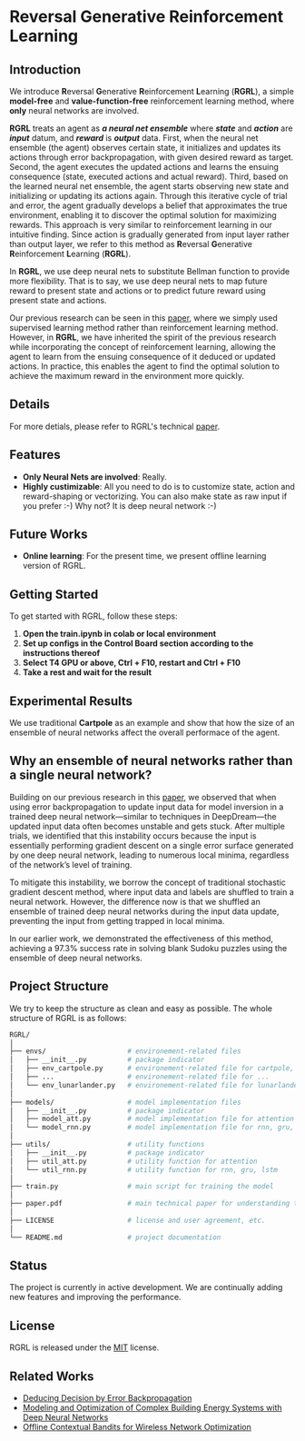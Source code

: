 # Reversal Generative Reinforcement Learning
## Introduction
We introduce **R**eversal **G**enerative **R**einforcement **L**earning (**RGRL**), a simple **model-free** and **value-function-free** reinforcement learning method, where **only** neural networks are involved.

**RGRL** treats an agent as ***a neural net ensemble*** where ***state*** and ***action*** are ***input*** datum, and ***reward*** is ***output*** data. First, when the neural net ensemble (the agent) observes certain state, it initializes and updates its actions through error backpropagation, with given desired reward as target. Second, the agent executes the updated actions and learns the ensuing consequence (state, executed actions and actual reward). Third, based on the learned neural net ensemble, the agent starts observing new state and initializing or updating its actions again. Through this iterative cycle of trial and error, the agent gradually develops a belief that approximates the true environment, enabling it to discover the optimal solution for maximizing rewards. This approach is very similar to reinforcement learning in our intuitive finding. Since action is gradually generated from input layer rather than output layer, we refer to this method as **R**eversal **G**enerative **R**einforcement **L**earning (**RGRL**).

In **RGRL**, we use deep neural nets to substitute Bellman function to provide more flexibility. That is to say, we use deep neural nets to map future reward to present state and actions or to predict future reward using present state and actions.

Our previous research can be seen in this [paper](https://ala2022.github.io/papers/ALA2022_paper_4.pdf), where we simply used supervised learning method rather than reinforcement learning method. However, in **RGRL**, we have inherited the spirit of the previous research while incorporating the concept of reinforcement learning, allowing the agent to learn from the ensuing consequence of it deduced or updated actions. In practice, this enables the agent to find the optimal solution to achieve the maximum reward in the environment more quickly.

## Details
For more detials, please refer to RGRL's technical [paper](https://github.com/Brownwang0426/RGRL/blob/main/paper.pdf).

## Features
- **Only Neural Nets are involved**: Really.
- **Highly custimizable**: All you need to do is to customize state, action and reward-shaping or vectorizing. You can also make state as raw input if you prefer :-) Why not? It is deep neural network :-) 

## Future Works
- **Online learning**: For the present time, we present offline learning version of RGRL.

## Getting Started
To get started with RGRL, follow these steps:

1. **Open the train.ipynb in colab or local environment**
2. **Set up configs in the Control Board section according to the instructions thereof**
3. **Select T4 GPU or above, Ctrl + F10, restart and Ctrl + F10**
4. **Take a rest and wait for the result**

## Experimental Results
We use traditional **Cartpole** as an example and show that how the size of an ensemble of neural networks affect the overall performace of the agent.

## Why an ensemble of neural networks rather than a single neural network?

Building on our previous research in this [paper](https://ala2022.github.io/papers/ALA2022_paper_4.pdf), we observed that when using error backpropagation to update input data for model inversion in a trained deep neural network—similar to techniques in DeepDream—the updated input data often becomes unstable and gets stuck. After multiple trials, we identified that this instability occurs because the input is essentially performing gradient descent on a single error surface generated by one deep neural network, leading to numerous local minima, regardless of the network’s level of training.

To mitigate this instability, we borrow the concept of traditional stochastic gradient descent method, where input data and labels are shuffled to train a neural network. However, the difference now is that we shuffled an ensemble of trained deep neural networks during the input data update, preventing the input from getting trapped in local minima.

In our earlier work, we demonstrated the effectiveness of this method, achieving a 97.3% success rate in solving blank Sudoku puzzles using the ensemble of deep neural networks.

## Project Structure

We try to keep the structure as clean and easy as possible. The whole structure of RGRL is as follows:

```bash
RGRL/
│
├── envs/                    # environement-related files
│   ├── __init__.py          # package indicator
│   ├── env_cartpole.py      # environement-related file for cartpole, such as vectorizing state, actions and reward
│   ├── ...                  # environement-related file for ...
│   └── env_lunarlander.py   # environement-related file for lunarlander, such as vectorizing state, actions and reward
│
├── models/                  # model implementation files
│   ├── __init__.py          # package indicator
│   ├── model_att.py         # model implementation file for attention
│   └── model_rnn.py         # model implementation file for rnn, gru, lstm
│
├── utils/                   # utility functions
│   ├── __init__.py          # package indicator
│   ├── util_att.py          # utility function for attention
│   └── util_rnn.py          # utility function for rnn, gru, lstm
│
├── train.py                 # main script for training the model
│
├── paper.pdf                # main technical paper for understanding the mechansim behind RGRL
│
├── LICENSE                  # license and user agreement, etc.
│
└── README.md                # project documentation
```

## Status
The project is currently in active development. We are continually adding new features and improving the performance.

## License
RGRL is released under the [MIT](https://github.com/Brownwang0426/RGRL/blob/main/LICENSE) license.

## Related Works
- [Deducing Decision by Error Backpropagation](https://ala2022.github.io/papers/ALA2022_paper_4.pdf)
- [Modeling and Optimization of Complex Building Energy Systems with Deep Neural Networks](https://ieeexplore.ieee.org/document/8335578)
- [Offline Contextual Bandits for Wireless Network Optimization](https://arxiv.org/abs/2111.08587)





